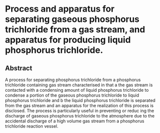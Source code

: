 # Process and apparatus for separating gaseous phosphorus trichloride from a gas stream, and apparatus for producing liquid phosphorus trichloride.

## Abstract
A process for separating phosphorus trichloride from a phosphorus trichloride containing gas stream characterised in that a the gas stream is contacted with a condensing amount of liquid phosphorus trichloride to condense a portion of the gaseous phosphorus trichloride to liquid phosphorus trichloride and b the liquid phosphorus trichloride is separated from the gas stream and an apparatus for the realization of this process is disclosed. The process is particularly useful in preventing or reduc ing the discharge of gaseous phosphorus trichloride to the atmosphere due to the accidental discharge of a high volume gas stream from a phosphorus trichloride reaction vessel.